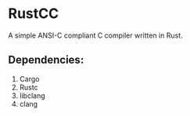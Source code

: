 # RustCC

A simple ANSI-C compliant C compiler written in Rust.

## Dependencies:

1. Cargo
1. Rustc
1. libclang
1. clang
